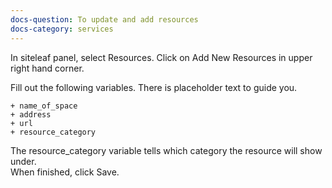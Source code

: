 ```yaml
---
docs-question: To update and add resources
docs-category: services
---
```

In siteleaf panel, select Resources. Click on Add New Resources in upper right hand corner.

Fill out the following variables.  There is placeholder text to guide you.

    + name_of_space
    + address
    + url
    + resource_category

The resource_category variable tells which category the resource will show under.  
When finished, click Save.
